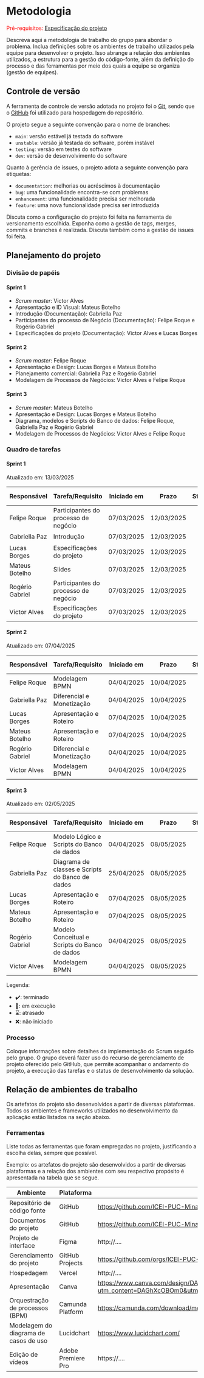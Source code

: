 
# Metodologia

<span style="color:red">Pré-requisitos: <a href="02-Especificacao.md"> Especificação do projeto</a></span>

Descreva aqui a metodologia de trabalho do grupo para abordar o problema. Inclua definições sobre os ambientes de trabalho utilizados pela equipe para desenvolver o projeto. Isso abrange a relação dos ambientes utilizados, a estrutura para a gestão do código-fonte, além da definição do processo e das ferramentas por meio dos quais a equipe se organiza (gestão de equipes).

## Controle de versão

A ferramenta de controle de versão adotada no projeto foi o [Git](https://git-scm.com/), sendo que o [GitHub](https://github.com) foi utilizado para hospedagem do repositório.

O projeto segue a seguinte convenção para o nome de branches:

- `main`: versão estável já testada do software
- `unstable`: versão já testada do software, porém instável
- `testing`: versão em testes do software
- `dev`: versão de desenvolvimento do software

Quanto à gerência de issues, o projeto adota a seguinte convenção para etiquetas:

- `documentation`: melhorias ou acréscimos à documentação
- `bug`: uma funcionalidade encontra-se com problemas
- `enhancement`: uma funcionalidade precisa ser melhorada
- `feature`: uma nova funcionalidade precisa ser introduzida

Discuta como a configuração do projeto foi feita na ferramenta de versionamento escolhida. Exponha como a gestão de tags, merges, commits e branches é realizada. Discuta também como a gestão de issues foi feita.

## Planejamento do projeto

###  Divisão de papéis

#### Sprint 1
- _Scrum master_: Victor Alves
- Apresentação e ID Visual: Mateus Botelho
- Introdução (Documentação): Gabriella Paz
- Participantes do processo de Negócio (Documentação): Felipe Roque e Rogério Gabriel
- Especificações do projeto (Documentação): Victor Alves e Lucas Borges

#### Sprint 2
- _Scrum master_: Felipe Roque
- Apresentação e Design: Lucas Borges e Mateus Botelho
- Planejamento comercial: Gabriella Paz e Rogério Gabriel
- Modelagem de Processos de Negócios: Victor Alves e Felipe Roque

#### Sprint 3
- _Scrum master_: Mateus Botelho 
- Apresentação e Design: Lucas Borges e Mateus Botelho
- Diagrama, modelos e Scripts do Banco de dados: Felipe Roque, Gabriella Paz e Rogério Gabriel 
- Modelagem de Processos de Negócios: Victor Alves e Felipe Roque

###  Quadro de tarefas

#### Sprint 1

Atualizado em: 13/03/2025

| Responsável   | Tarefa/Requisito | Iniciado em    | Prazo      | Status | Terminado em    |
| :----         |    :----         |      :----:    | :----:     | :----: | :----:          |
| Felipe Roque        | Participantes do processo de negócio | 07/03/2025     | 12/03/2025 | ✔️    |   09/03/2025    |
| Gabriella Paz        | Introdução    | 07/03/2025     | 12/03/2025 | ✔️   |   11/03/2025              |
| Lucas Borges        | Especificações do projeto | 07/03/2025     | 12/03/2025 | ✔️     |    12/03/2025             |
| Mateus Botelho        | Slides  |    07/03/2025        | 12/03/2025 | ✔️    |    12/03/2025   |  
| Rogério Gabriel     | Participantes do processo de negócio  |    07/03/2025        | 12/03/2025 | ✔️    |   09/03/2025    |
| Victor Alves       | Especificações do projeto  |    07/03/2025        | 12/03/2025 | ✔️    |   07/03/2025    |


#### Sprint 2

Atualizado em: 07/04/2025

| Responsável   | Tarefa/Requisito | Iniciado em    | Prazo      | Status | Terminado em    |
| :----         |    :----         |      :----:    | :----:     | :----: | :----:          |
| Felipe Roque      | Modelagem BPMN  | 04/04/2025     | 10/04/2025 | ✔️    | 10/04/2025      |
| Gabriella Paz     |  Diferencial e Monetização  | 04/04/2025     | 10/04/2025 | ✔️    |  10/04/2025              |
| Lucas Borges      | Apresentação e Roteiro  | 07/04/2025     | 10/04/2025 | ✔️     | 10/04/2025    |
| Mateus Botelho      | Apresentação e Roteiro  | 07/04/2025     | 10/04/2025 | ✔️     | 10/04/2025 |
| Rogério Gabriel     | Diferencial e Monetização  | 04/04/2025     | 10/04/2025 | ✔️    | 10/04/2025 |
| Victor Alves      | Modelagem BPMN  |  04/04/2025    | 10/04/2025 | ✔️   |  06/04/2025      |


#### Sprint 3

Atualizado em: 02/05/2025

| Responsável   | Tarefa/Requisito | Iniciado em    | Prazo      | Status | Terminado em    |
| :----         |    :----         |      :----:    | :----:     | :----: | :----:          |
| Felipe Roque      | Modelo Lógico e Scripts do Banco de dados | 04/04/2025     | 08/05/2025 | 📝  | 10/04/2025      |
| Gabriella Paz     |  Diagrama de classes e Scripts do Banco de dados | 25/04/2025     | 08/05/2025 | ✔️    |  05/05/2025     |
| Lucas Borges      | Apresentação e Roteiro  | 07/04/2025     | 08/05/2025 | 📝     | 10/04/2025    |
| Mateus Botelho    | Apresentação e Roteiro  | 07/04/2025     | 08/05/2025 | 📝     | 10/04/2025 |
| Rogério Gabriel   |Modelo Conceitual e Scripts do Banco de dados | 04/04/2025     | 08/05/2025 | 📝    | 10/04/2025 |
| Victor Alves      | Modelagem BPMN  |  04/04/2025    | 08/05/2025 | 📝   |  06/04/2025      |


Legenda:
- ✔️: terminado
- 📝: em execução
- ⌛: atrasado
- ❌: não iniciado

### Processo

Coloque informações sobre detalhes da implementação do Scrum seguido pelo grupo. O grupo deverá fazer uso do recurso de gerenciamento de projeto oferecido pelo GitHub, que permite acompanhar o andamento do projeto, a execução das tarefas e o status de desenvolvimento da solução.
 
## Relação de ambientes de trabalho

Os artefatos do projeto são desenvolvidos a partir de diversas plataformas. Todos os ambientes e frameworks utilizados no desenvolvimento da aplicação estão listados na seção abaixo.

### Ferramentas

Liste todas as ferramentas que foram empregadas no projeto, justificando a escolha delas, sempre que possível.

Exemplo: os artefatos do projeto são desenvolvidos a partir de diversas plataformas e a relação dos ambientes com seu respectivo propósito é apresentada na tabela que se segue.

| Ambiente                            | Plataforma                         | Link de acesso                         |
|-------------------------------------|------------------------------------|----------------------------------------|
| Repositório de código fonte         | GitHub                             | <https://github.com/ICEI-PUC-Minas-PCO-SI/2025-1-p3-tiapn-si-grupo-1> |
| Documentos do projeto               | GitHub                             | <https://github.com/ICEI-PUC-Minas-PCO-SI/2025-1-p3-tiapn-si-grupo-1/edit/main/docs/> |
| Projeto de interface                | Figma                              | http://....                            |
| Gerenciamento do projeto            | GitHub Projects                    | <https://github.com/orgs/ICEI-PUC-Minas-PCO-SI/projects/124> |
| Hospedagem                          | Vercel                             | http://....                            |
| Apresentação                          | Canva                             | <https://www.canva.com/design/DAGhXcOBOm0/xqkdWNETaCVIJVsFPOb_RQ/view?utm_content=DAGhXcOBOm0&utm_campaign=designshare&utm_medium=link2&utm_source=uniquelinks&utlId=hfd7f4740ee> |
| Orquestração de processos (BPM)     | Camunda Platform                   | https://camunda.com/download/modeler/                       |
| Modelagem do diagrama de casos de uso     | Lucidchart                   | https://www.lucidchart.com/                       |
| Edição de vídeos     | Adobe Premiere Pro                   | https://....                       |
